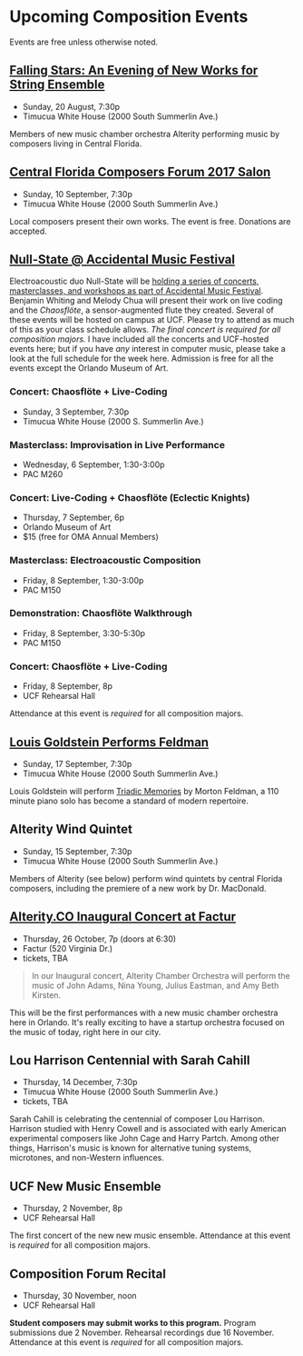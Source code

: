 # Upcoming Composition Events

Events are free unless otherwise noted.

## [Falling Stars: An Evening of New Works for String Ensemble](http://timucua.com/event/new-string-music-by-cf2/)

- Sunday, 20 August, 7:30p
- Timucua White House (2000 South Summerlin Ave.)

Members of new music chamber orchestra Alterity performing music by composers living in Central Florida.

## [Central Florida Composers Forum 2017 Salon](http://timucua.com/event/fifth-annual-composers-salon/)

- Sunday, 10 September, 7:30p
- Timucua White House (2000 South Summerlin Ave.)

Local composers present their own works. The event is free. Donations are accepted.

## [Null-State @ Accidental Music Festival](http://www.nullstate.org/2017-festival-nullstate-at-amf)

Electroacoustic duo Null-State will be [holding a series of concerts, masterclasses, and workshops as part of Accidental Music Festival](http://www.nullstate.org/2017-festival-nullstate-at-amf). Benjamin Whiting and Melody Chua will present their work on live coding and the _Chaosflöte_, a sensor-augmented flute they created. Several of these events will be hosted on campus at UCF. Please try to attend as much of this as your class schedule allows. _The final concert is required for all composition majors._ I have included all the concerts and UCF-hosted events here; but if you have _any_ interest in computer music, please take a look at the full schedule for the week here. Admission is free for all the events except the Orlando Museum of Art.

### Concert: Chaosflöte + Live-Coding

- Sunday, 3 September, 7:30p
- Timucua White House (2000 S. Summerlin Ave.)

### Masterclass: Improvisation in Live Performance

- Wednesday, 6 September, 1:30-3:00p
- PAC M260

### Concert: Live-Coding + Chaosflöte (Eclectic Knights)

- Thursday, 7 September, 6p
- Orlando Museum of Art
- $15 (free for OMA Annual Members)

### Masterclass: Electroacoustic Composition

- Friday, 8 September, 1:30-3:00p
- PAC M150

### Demonstration: Chaosflöte Walkthrough

- Friday, 8 September, 3:30-5:30p
- PAC M150

### Concert: Chaosflöte + Live-Coding

- Friday, 8 September, 8p
- UCF Rehearsal Hall

Attendance at this event is _required_ for all composition majors.

## [Louis Goldstein Performs Feldman](http://timucua.com/event/louis-goldstein-performs-feldman/)

- Sunday, 17 September, 7:30p
- Timucua White House (2000 South Summerlin Ave.)

Louis Goldstein will perform [Triadic Memories](https://www.youtube.com/watch?v=LY4hczcLp3g) by Morton Feldman, a 110 minute piano solo has become a standard of modern repertoire.

## Alterity Wind Quintet

- Sunday, 15 September, 7:30p
- Timucua White House (2000 South Summerlin Ave.)

Members of Alterity (see below) perform wind quintets by central Florida composers, including the premiere of a new work by Dr. MacDonald. 

## [Alterity.CO Inaugural Concert at Factur](https://www.alterityco.org/chamber-orchestra)

- Thursday, 26 October, 7p (doors at 6:30)
- Factur (520 Virginia Dr.)
- tickets, TBA

> In our Inaugural concert, Alterity Chamber Orchestra will perform the music of John Adams, Nina Young, Julius Eastman, and Amy Beth Kirsten.

This will be the first performances with a new music chamber orchestra here in Orlando. It's really exciting to have a startup orchestra focused on the music of today, right here in our city.

## Lou Harrison Centennial with Sarah Cahill

- Thursday, 14 December, 7:30p
- Timucua White House (2000 South Summerlin Ave.)
- tickets, TBA

Sarah Cahill is celebrating the centennial of composer Lou Harrison. Harrison studied with Henry Cowell and is associated with early American experimental composers like John Cage and Harry Partch. Among other things, Harrison's music is known for alternative tuning systems, microtones, and non-Western influences.

## UCF New Music Ensemble

- Thursday, 2 November, 8p
- UCF Rehearsal Hall

The first concert of the new new music ensemble. Attendance at this event is _required_ for all composition majors.

## Composition Forum Recital

- Thursday, 30 November, noon
- UCF Rehearsal Hall

**Student composers may submit works to this program.** Program submissions due 2 November. Rehearsal recordings due 16 November. Attendance at this event is _required_ for all composition majors.
